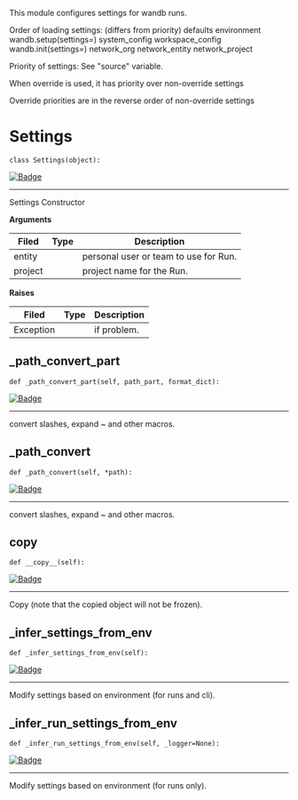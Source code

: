 This module configures settings for wandb runs.

Order of loading settings: (differs from priority)
    defaults
    environment
    wandb.setup(settings=)
    system_config
    workspace_config
    wandb.init(settings=)
    network_org
    network_entity
    network_project

Priority of settings:  See "source" variable.

When override is used, it has priority over non-override settings

Override priorities are in the reverse order of non-override settings
# Settings
`class Settings(object):`

[![Badge](https://img.shields.io/badge/View%20source%20on%20GitHub-black?style=plastic&logo=github)](https://github.com/wandb/client/tree/master/wandb/sdk/wandb_settings.py#L187-#L951)

****
    
Settings Constructor

    
**Arguments**
    

    
| **Filed** | **Type** | **Description** |
|--|--|--|
| entity |  | personal user or team to use for Run. |
| project |  | project name for the Run. |
**Raises**
    

    
| **Filed** | **Type** | **Description** |
|--|--|--|
| Exception |  | if problem. |
## _path_convert_part
`def _path_convert_part(self, path_part, format_dict): `

[![Badge](https://img.shields.io/badge/View%20source%20on%20GitHub-black?style=plastic&logo=github)](https://github.com/wandb/client/tree/master/wandb/sdk/wandb_settings.py#L610-#L619)

****
    
convert slashes, expand ~ and other macros.
    
## _path_convert
`def _path_convert(self, *path): `

[![Badge](https://img.shields.io/badge/View%20source%20on%20GitHub-black?style=plastic&logo=github)](https://github.com/wandb/client/tree/master/wandb/sdk/wandb_settings.py#L621-#L645)

****
    
convert slashes, expand ~ and other macros.
    
## __copy__
`def __copy__(self): `

[![Badge](https://img.shields.io/badge/View%20source%20on%20GitHub-black?style=plastic&logo=github)](https://github.com/wandb/client/tree/master/wandb/sdk/wandb_settings.py#L656-#L660)

****
    
Copy (note that the copied object will not be frozen).
    
## _infer_settings_from_env
`def _infer_settings_from_env(self): `

[![Badge](https://img.shields.io/badge/View%20source%20on%20GitHub-black?style=plastic&logo=github)](https://github.com/wandb/client/tree/master/wandb/sdk/wandb_settings.py#L718-#L773)

****
    
Modify settings based on environment (for runs and cli).
    
## _infer_run_settings_from_env
`def _infer_run_settings_from_env(self, _logger=None): `

[![Badge](https://img.shields.io/badge/View%20source%20on%20GitHub-black?style=plastic&logo=github)](https://github.com/wandb/client/tree/master/wandb/sdk/wandb_settings.py#L775-#L790)

****
    
Modify settings based on environment (for runs only).
    
